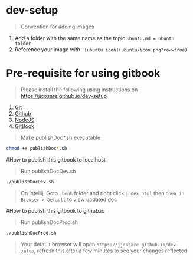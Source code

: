 # dev-setup

> Convention for adding images

1. Add a folder with the same name as the topic
`ubuntu.md = ubuntu folder`
2. Reference your image with `![ubuntu icon](ubuntu/icon.png?raw=true)`

# Pre-requisite for using gitbook

> Please install the following using instructions on https://jjcosare.github.io/dev-setup

1. [Git](env/git.md)
2. [Github](env/github.md)
3. [NodeJS](env/nodejs.md)
4. [GitBook](env/gitbook.md)


> Make publishDoc*.sh executable

```bash
chmod +x publishDoc*.sh
```

#How to publish this gitbook to localhost

> Run publishDocDev.sh

```bash
./publishDocDev.sh
```

> On intellij, Goto `_book` folder and right click `index.html` then `Open in Browser > Default` to view updated doc

#How to publish this gitbook to github.io

> Run publishDocProd.sh

```bash
./publishDocProd.sh
```

> Your default browser will open `https://jjcosare.github.io/dev-setup`, refresh this after a few minutes to see your changes reflected
